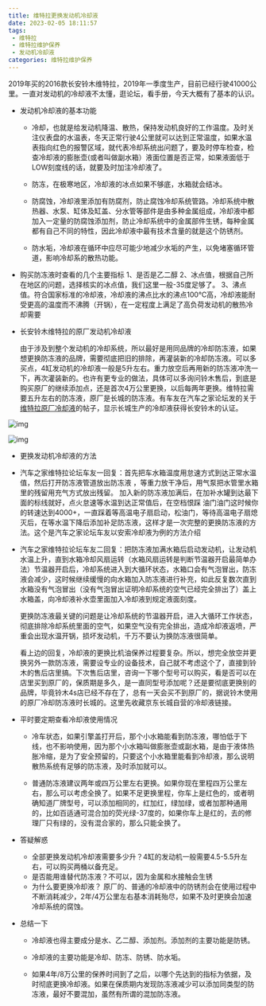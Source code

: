 ```yaml
---
title: 维特拉更换发动机冷却液
date: 2023-02-05 18:11:57
tags:
 - 维特拉
 - 维特拉维护保养
 - 发动机冷却液
categories: 维特拉维护保养
---
```


2019年买的2016款长安铃木维特拉，2019年一季度生产，目前已经行驶41000公里。一直对发动机的冷却液不太懂，逛论坛，看手册，今天大概有了基本的认识。

<!--more-->

* 发动机冷却液的基本功能

  * 冷却，也就是给发动机降温、散热，保持发动机良好的工作温度。及时关注仪表盘的水温表，冬天正常行驶4公里就可以达到正常温度，如果水温表指向红色的报警区域，就代表冷却系统出问题了，要及时停车检查，检查冷却液的膨胀壶(或者叫做副水箱）液面位置是否正常，如果液面低于LOW刻度线的话，就要及时加注冷却液了。

  * 防冻，在极寒地区，冷却液的冰点如果不够底，水箱就会结冰。

  * 防腐蚀，冷却液里添加有防腐剂，防止腐蚀冷却系统管路。冷却系统中散热器、水泵、缸体及缸盖、分水管等部件是由多种金属组成，冷却液中都加入一定量的防腐蚀添加剂，防止冷却系统中的金属部件生锈，每种金属都有自己不同的特性，因此冷却液中最有技术含量的就是这个防锈剂。

  * 防水垢，冷却液在循环中应尽可能少地减少水垢的产生，以免堵塞循环管道，影响冷却系的散热功能。

    

* 购买防冻液时查看的几个主要指标
  1、是否是乙二醇
  2、冰点值，根据自己所在地区的问题，选择核实的冰点值，我们这里一般-35度足够了。
  3、沸点值。符合国家标准的冷却液，冷却液的沸点比水的沸点100℃高，冷却液能耐受更高的温度而不沸腾（开锅），在一定程度上满足了高负荷发动机的散热冷却需要

* 长安铃木维特拉的原厂发动机冷却液

   由于涉及到整个发动机的冷却系统，所以最好是用同品牌的冷却防冻液，如果想更换防冻液的品牌，需要彻底把旧的排除，再灌装新的冷却防冻液。可以多买点，4缸发动机的冷却液一般是5升左右。重力放空后再用新的防冻液冲洗一下，再次灌装新的。也许有更专业的做法，具体可以多询问铃木售后，到底是购买原厂的继续添加点，还是首次4万公里更换，以后每两年更换。维特拉需要五升左右的防冻液，原厂是长城的防冻液。有车友在汽车之家论坛发的关于[维特拉原厂冷却液](https://club.autohome.com.cn/bbs/thread/7a001d6d35500e07/101476526-1.html)的帖子，显示长城生产的冷却液获得长安铃木的认证。

![img](/images/vitara/EngineCooler/长城冷却液.jpg)

![img](/images/vitara/EngineCooler/长安铃木维特拉原厂冷却液.jpg)

*  更换发动机冷却液的方法
  * 汽车之家维特拉论坛车友一回复：首先把车水箱温度用怠速方式到达正常水温值，然后打开防冻液管道放出防冻液 ，等重力放干净后，用气泵把水管里水箱里的残留用充气方式放出残留。
    加入新的防冻液加满后，在加补水罐到达最下面的标线就好，点火怠速等水温到达正常值后，在空档恨踩 油门油门这时候你的转速达到4000+，一直踩着等高温电子扇启动，松油门，等待高温电子扇熄灭后，在等水温下降后添加补足防冻液，这样才是一次完整的更换防冻液的方法。这个是汽车之家论坛车友以安索冷却液为例的方法介绍
  
  * 汽车之家维特拉论坛车友二回复：把防冻液加满水箱后启动发动机，让发动机水温上升，直到水箱冷却风扇运转（水箱风扇运转是判断节温器开启最简单办法）节温器开启后，冷却系统进入到大循环状态，水箱口会有气泡冒出，防冻液会减少，这时候继续缓慢的向水箱加入防冻液进行补充，如此反复数次直到水箱没有气泡冒出（没有气泡冒出证明冷却系统的空气已经完全排出了）盖上水箱盖，向冷却液补水壶里面加入冷却液到规定液面刻度。
  
    更换防冻液最关键的问题是让冷却系统的节温器开启，进入大循环工作状态，彻底排除冷却系统里面的空气，如果空气没有完全排出，造成冷却液返喷，严重会出现水温开锅，损坏发动机，千万不要认为换防冻液很简单。
  
    看上边的回复，冷却液的更换比机油保养过程要复杂。所以，想完全放空并更换另外一款防冻液，需要设专业的设备技术，自己就不考虑这个了，直接到铃木的售后店里搞。下次售后店里，咨询一下哪个型号可以购买，看是否可以在店里买到原厂的，保质期是多久，是一直同型号添加呢？还是要彻底更换别的品牌，毕竟铃木4s店已经不存在了，总有一天会买不到原厂的，据说铃木使用的原厂冷却防冻液时长城的。这里先收藏京东长城自营的冷却液链接。

* 平时要定期查看冷却液使用情况

  * 冷车状态，如果引擎盖打开后，那个小水箱能看到防冻液，哪怕低于下线，也不影响使用，因为那个小水箱叫做膨胀壶或副水箱，是由于液体热胀冷缩，是为了安全预留的，只要这个小水箱里能看到冷却液，那么说明散热系统有足够的防冻液，及时添加就可以。

  * 普通防冻液建议两年或四万公里左右更换。如果你现在里程四万公里左右，那么可以考虑全换了。如果不足更换里程，你车上是红色的，或者明确知道厂牌型号，可以添加相同的，红加红，绿加绿，或者加那种通用的，比如百适通可混合加的荧光绿-37度的，如果你车上是红的，去的修理厂只有绿的，没有混合家的，那么只能全换了。

* 答疑解惑
  * 全部更换发动机冷却液需要多少升？4缸的发动机一般需要4.5-5.5升左右，可以购买两桶以备充足。
  * 是否能用谁替代防冻液？不可以，因为金属和水接触会生锈
  * 为什么要更换冷却液？ 原厂的、普通的冷却液中的防锈剂会在使用过程中不断消耗减少，2年/4万公里左右基本消耗殆尽，如果不及时更换会加速冷却系统的腐蚀。

* 总结一下

  * 冷却液也得主要成分是水、乙二醇、添加剂。添加剂的主要功能是防锈。

  * 冷却液的主要功能是冷却、防冻、防锈、防水垢。
  * 如果4年/8万公里的保养时间到了之后，以哪个先达到的指标为依据，及时彻底更换冷却液。如果在保质期内发现防冻液减少可以添加同类型的防冻液，最好不要混加，虽然有所谓的混加防冻液。
